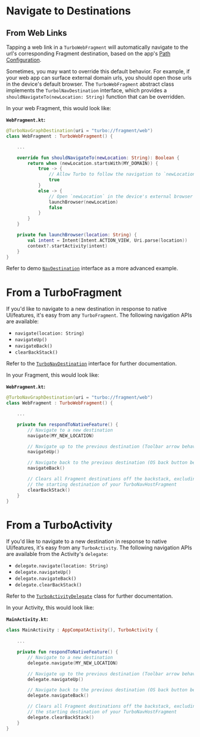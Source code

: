 # Navigate to Destinations

## From Web Links
Tapping a web link in a `TurboWebFragment` will automatically navigate to the url's corresponding Fragment destination, based on the app's [Path Configuration](GETTING-STARTED.md#create-a-path-configuration). 

Sometimes, you may want to override this default behavior. For example, if your web app can surface external domain urls, you should open those urls in the device's default browser. The `TurboWebFragment` abstract class implements the `TurbolNavDestination` interface, which provides a `shouldNavigateTo(newLocation: String)` function that can be overridden.

In your web Fragment, this would look like:

**`WebFragment.kt`:**
```kotlin
@TurboNavGraphDestination(uri = "turbo://fragment/web")
class WebFragment : TurboWebFragment() {

    ...

    override fun shouldNavigateTo(newLocation: String): Boolean {
        return when (newLocation.startsWith(MY_DOMAIN)) {
            true -> {
                // Allow Turbo to follow the navigation to `newLocation`
                true
            }
            else -> {
                // Open `newLocation` in the device's external browser
                launchBrowser(newLocation)
                false
            }
        }
    }

    private fun launchBrowser(location: String) {
        val intent = Intent(Intent.ACTION_VIEW, Uri.parse(location))
        context?.startActivity(intent)
    }
}
```

Refer to demo [`NavDestination`](../demo/src/main/kotlin/dev/hotwire/turbo/demo/base/NavDestination.kt) interface as a more advanced example.

# From a TurboFragment
If you'd like to navigate to a new destination in response to native UI/features, it's easy from any `TurboFragment`. The following navigation APIs are available:

- `navigate(location: String)`
- `navigateUp()`
- `navigateBack()`
- `clearBackStack()`

Refer to the [`TurboNavDestination`](../turbo/src/main/kotlin/dev/hotwire/turbo/nav/TurboNavDestination.kt) interface for further documentation.

In your Fragment, this would look like:

**`WebFragment.kt`:**
```kotlin
@TurboNavGraphDestination(uri = "turbo://fragment/web")
class WebFragment : TurboWebFragment() {

    ...

    private fun respondToNativeFeature() {
        // Navigate to a new destination
        navigate(MY_NEW_LOCATION)

        // Navigate up to the previous destination (Toolbar arrow behavior)
        navigateUp()

        // Navigate back to the previous destination (OS back button behavior)
        navigateBack()

        // Clears all Fragment destinations off the backstack, excluding
        // the starting destination of your TurboNavHostFragment
        clearBackStack()
    }
}
```
# From a TurboActivity
If you'd like to navigate to a new destination in response to native UI/features, it's easy from any `TurboActivity`. The following navigation APIs are available from the Activity's `delegate`:

- `delegate.navigate(location: String)`
- `delegate.navigateUp()`
- `delegate.navigateBack()`
- `delegate.clearBackStack()`

Refer to the [`TurboActivityDelegate`](../turbo/src/main/kotlin/dev/hotwire/turbo/delegates/TurboActivityDelegate.kt) class for further documentation.

In your Activity, this would look like:

**`MainActivity.kt`:**
```kotlin
class MainActivity : AppCompatActivity(), TurboActivity {
    
    ...

    private fun respondToNativeFeature() {
        // Navigate to a new destination
        delegate.navigate(MY_NEW_LOCATION)

        // Navigate up to the previous destination (Toolbar arrow behavior)
        delegate.navigateUp()

        // Navigate back to the previous destination (OS back button behavior)
        delegate.navigateBack()

        // Clears all Fragment destinations off the backstack, excluding
        // the starting destination of your TurboNavHostFragment
        delegate.clearBackStack()
    }
}
```
